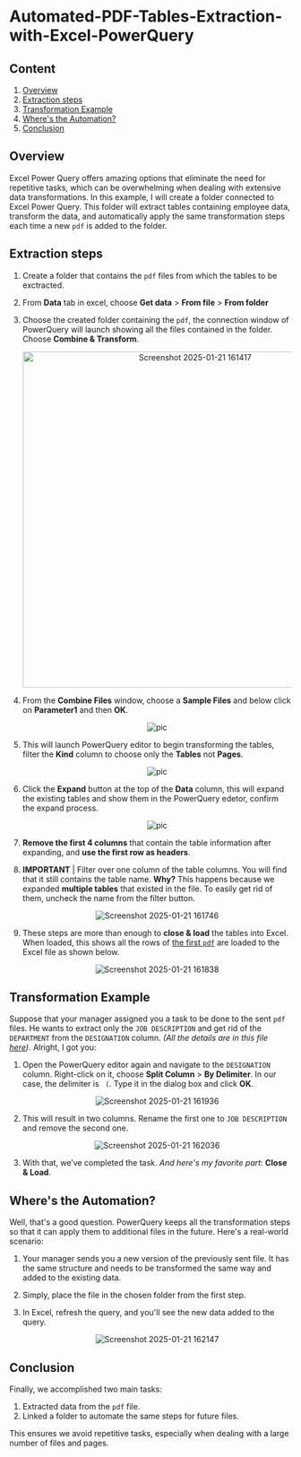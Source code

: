 # Automated-PDF-Tables-Extraction-with-Excel-PowerQuery
## Content
1. [Overview](#overview)
2. [Extraction steps](#extraction-steps)
3. [Transformation Example](#transformation-example)
4. [Where's the Automation?](#wheres-the-automation)
5. [Conclusion](#conclusion)
## Overview
Excel Power Query offers amazing options that eliminate the need for repetitive tasks, which can be overwhelming when dealing with extensive data transformations. In this example, I will create a folder connected to Excel Power Query. This folder will extract tables containing employee data, transform the data, and automatically apply the same transformation steps each time a new `pdf` is added to the folder.
## Extraction steps
1. Create a folder that contains the `pdf` files from which the tables to be exctracted.
2. From **Data** tab in excel, choose **Get data** > **From file** > **From folder**
3. Choose the created folder containing the `pdf`, the connection window of PowerQuery will launch showing all the files contained in the folder. Choose **Combine & Transform**.
   <div align="center">
   <img src="https://github.com/user-attachments/assets/557f3d07-d4ba-4199-8a55-6dad5968a632" alt="Screenshot 2025-01-21 161417" width="600px">
   </div>
4. From the **Combine Files** window, choose a **Sample Files** and below click on **Parameter1** and then **OK**.
   <div align="center">
   <img src="https://github.com/user-attachments/assets/2e794f47-6f91-4004-a762-4bca456f957e" alt="pic">
   </div>
6. This will launch PowerQuery editor to begin transforming the tables, filter the **Kind** column to choose only the **Tables** not **Pages**.
   <div align="center">
   <img src="https://github.com/user-attachments/assets/762c90e5-4a24-476b-844f-bbdff0a34c06" alt="pic">
   </div>
8. Click the **Expand** button at the top of the **Data** column, this will expand the existing tables and show them in the PowerQuery edetor, confirm the expand process.
   <div align="center">
   <img src="https://github.com/user-attachments/assets/63b06c51-d35f-4e50-9e2c-bd037450869b" alt="pic">
   </div>
10. **Remove the first 4 columns** that contain the table information after expanding, and **use the first row as headers**.  
11. **IMPORTANT** | Filter over one column of the table columns. You will find that it still contains the table name. **Why?** This happens because we expanded **multiple tables** that existed in the file. To easily get rid of them, uncheck the name from the filter button.  

    <div align="center">
      <img src="https://github.com/user-attachments/assets/5b69f6b1-82ac-49f0-913e-247d0342d990" alt="Screenshot 2025-01-21 161746">
    </div>  

12. These steps are more than enough to **close & load** the tables into Excel. When loaded, this shows all the rows of [the first `pdf`](https://github.com/ahmedgalaaali/Automated-PDF-Tables-Extraction-with-Excel-PowerQuery/blob/142f164514d40c7c5c19c0498d2752829be1d6f7/Employee%20Remuneration.pdf) are loaded to the Excel file as shown below.  

    <div align="center">
      <img src="https://github.com/user-attachments/assets/4e7e7f07-358c-49f4-a68f-b3c9482a113e" alt="Screenshot 2025-01-21 161838">
    </div>  

## Transformation Example  
Suppose that your manager assigned you a task to be done to the sent `pdf` files. He wants to extract only the `JOB DESCRIPTION` and get rid of the `DEPARTMENT` from the `DESIGNATION` column. _(All the details are in this file [here](https://github.com/ahmedgalaaali/Automated-PDF-Tables-Extraction-with-Excel-PowerQuery/blob/142f164514d40c7c5c19c0498d2752829be1d6f7/Employee%20Remuneration.pdf))_. Alright, I got you:  

1. Open the PowerQuery editor again and navigate to the `DESIGNATION` column. Right-click on it, choose **Split Column** > **By Delimiter**. In our case, the delimiter is ` (`. Type it in the dialog box and click **OK**.  

    <div align="center">
      <img src="https://github.com/user-attachments/assets/272ba6a6-320f-4a12-8963-d6a8c0d0c1f3" alt="Screenshot 2025-01-21 161936">
    </div>  

2. This will result in two columns. Rename the first one to `JOB DESCRIPTION` and remove the second one.  

    <div align="center">
      <img src="https://github.com/user-attachments/assets/652e7aa3-1907-4506-865e-1c024edcc814" alt="Screenshot 2025-01-21 162036">
    </div>  

3. With that, we’ve completed the task. _And here's my favorite part_: **Close & Load**.  

## Where's the Automation?  
Well, that's a good question. PowerQuery keeps all the transformation steps so that it can apply them to additional files in the future. Here's a real-world scenario:  

1. Your manager sends you a new version of the previously sent file. It has the same structure and needs to be transformed the same way and added to the existing data.  
2. Simply, place the file in the chosen folder from the first step.  
3. In Excel, refresh the query, and you'll see the new data added to the query.  

    <div align="center">
      <img src="https://github.com/user-attachments/assets/677337a9-60e0-483f-8367-24ab928216ba" alt="Screenshot 2025-01-21 162147">
    </div>  

## Conclusion  
Finally, we accomplished two main tasks:  
1. Extracted data from the `pdf` file.  
2. Linked a folder to automate the same steps for future files.  

This ensures we avoid repetitive tasks, especially when dealing with a large number of files and pages.  

